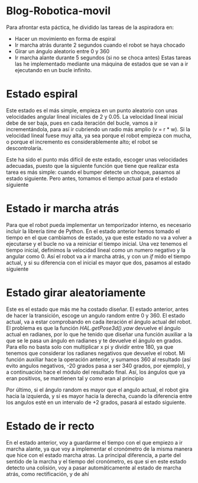 # Blog-Robotica-movil

Para afrontar esta páctica, he dividido las tareas de la aspiradora en:
+ Hacer un movimiento en forma de espiral
+ Ir marcha atrás durante 2 segundos cuando el robot se haya chocado
+ Girar un ángulo aleatorio entre 0 y 360
+ Ir marcha alante durante 5 segundos (si no se choca antes)
Estas tareas las he implementado mediante una máquina de estados que se van a ir ejecutando en un bucle infinito.

# Estado espiral
Este estado es el más simple, empieza en un  punto aleatorio con unas velocidades angular lineal iniciales de 2 y 0.05. La velocidad lineal inicial debe de ser baja, pues en cada iteración del bucle, vamos a ir incrementándola, para así ir cubriendo un radio más amplio (v = r * w). Si la velocidad lineal fuese muy alta, ya sea porque el robot empieza con mucha, o porque el incremento es considerablemente alto; el robot se descontrolaría.

Este ha sido el punto más difícil de este estado, escoger unas velocidades adecuadas, puesto que la siguiente función que tiene que realizar esta tarea es más simple: cuando el bumper detecte un choque, pasamos al estado siguiente. Pero antes, tomamos el tiempo actual para el estado siguiente

# Estado ir marcha atrás
Para que el robot pueda implementar un temporizador interno, es necesario incluir la librería *time* de Python. En el estado anterior hemos tomado el tiempo en el que cambiamos de estado, ya que este estado no va a volver a ejecutarse y el bucle no va a reiniciar el tiempo inicial.
Una vez tenemos el tiempo inicial, definimos la velocidad lineal como un numero negativo y la angular como 0. Así el robot va a ir marcha atrás, y con un *if* mido el tiempo actual, y si su diferencia con el inicial es mayor que dos, pasamos al estado siguiente

# Estado girar aleatoriamente
Este es el estado que más me ha costado diseñar.
El estado anterior, antes de hacer la transición, escoge un angulo random entre 0 y 360. El estado actual, va a estar comprobando en cada iteración el ángulo actual del robot. El problema es que la función *HAL.getPose3d().yaw* devuelve el ángulo actual en radianes, por lo que he tenido que diseñar una función auxiliar a la que se le pasa un ángulo en radianes y te devuelve el ángulo en grados. Para ello no basta solo con multiplicar x pi y dividir entre 180, ya que tenemos que considerar los radianes negativos que devuelve el robot. Mi función auxiliar hace la operación anterior, y sumamos 360 al resultado (así evito angulos negativos, -20 grados pasa a ser 340 grados, por ejemplo), y a continuación hace el módulo del resultado final. Así, los ángulos que ya eran positivos, se mantienen tal y como eran al principio

Por último, si el ángulo random es mayor que el angulo actual, el robot gira hacia la izquierda, y si es mayor hacia la derecha, cuando la diferencia entre los angulos esté en un intervalo de +2 grados, pasará al estado siguiente.

# Estado de ir recto
En el estado anterior, voy a guardarme el tiempo con el que empiezo a ir marcha alante, ya que voy a implementar el cronómetro de la misma manera que hice con el estado marcha atras.
La principal diferencia, a parte del sentido de la marcha y el tiempo del cronómetro, es que si en este estado detecto una colisión, voy a pasar automáticamente al estado de marcha atrás, como rectificación, y de ahí 


